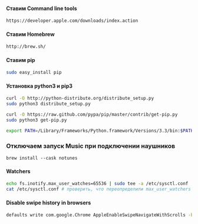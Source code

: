 #### Ставим Command line tools
```sh
https://developer.apple.com/downloads/index.action
```

#### Ставим Homebrew
```sh
http://brew.sh/
```


#### Ставим pip
```sh
sudo easy_install pip
```


#### Установка python3 и pip3
```sh
curl -O http://python-distribute.org/distribute_setup.py
sudo python3 distribute_setup.py
```

```sh
curl -O https://raw.github.com/pypa/pip/master/contrib/get-pip.py
sudo python3 get-pip.py
```

```sh
export PATH=/Library/Frameworks/Python.framework/Versions/3.3/bin:$PATH
```

### Отключаем запуск Music при подключении наушников
```
brew install --cask notunes
```

#### Watchers
```sh
echo fs.inotify.max_user_watches=65536 | sudo tee -a /etc/sysctl.conf
cat /etc/sysctl.conf # проверить, что переопределили max_user_watchers
```

#### Disable swipe history in browsers
```sh
defaults write com.google.Chrome AppleEnableSwipeNavigateWithScrolls -bool FALSE
```

